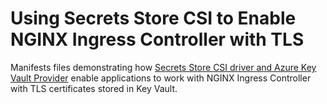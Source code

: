 # Using Secrets Store CSI to Enable NGINX Ingress Controller with TLS

Manifests files demonstrating how [Secrets Store CSI driver and Azure Key Vault Provider](../../../README.md) enable applications to work with NGINX Ingress Controller with TLS certificates stored in Key Vault.
